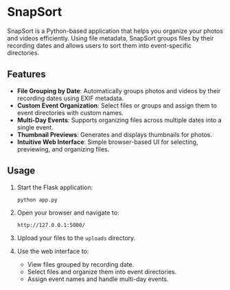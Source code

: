 # SnapSort

SnapSort is a Python-based  application that helps you organize your photos and videos efficiently. Using file metadata, SnapSort groups files by their recording dates and allows users to sort them into event-specific directories.

## Features

- **File Grouping by Date**: Automatically groups photos and videos by their recording dates using EXIF metadata.
- **Custom Event Organization**: Select files or groups and assign them to event directories with custom names.
- **Multi-Day Events**: Supports organizing files across multiple dates into a single event.
- **Thumbnail Previews**: Generates and displays thumbnails for photos.
- **Intuitive Web Interface**: Simple browser-based UI for selecting, previewing, and organizing files.

## Usage

1. Start the Flask application:

   ```bash
   python app.py
   ```

2. Open your browser and navigate to:

   ```
   http://127.0.0.1:5000/
   ```

3. Upload your files to the `uploads` directory.

4. Use the web interface to:

   - View files grouped by recording date.
   - Select files and organize them into event directories.
   - Assign event names and handle multi-day events.
